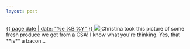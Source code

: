 ```yaml
---
layout: post
---
```


<p>
  <a href="/392">
    <time>{{ page.date | date: "%e %B %Y" }}</time>
    <img src="{{ site.assets_url }}/392.jpg">
  </a>
  Christina took this picture of some fresh produce we got from a CSA! I know what you're thinking. Yes, that **is** a bacon...
</p>
